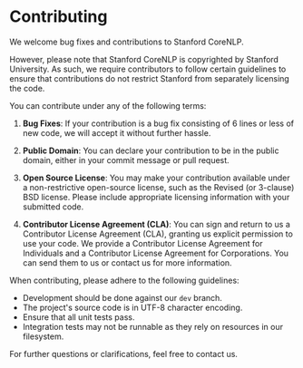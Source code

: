 # Contributing

We welcome bug fixes and contributions to Stanford CoreNLP.

However, please note that Stanford CoreNLP is copyrighted by Stanford University. As such, we require contributors to follow certain guidelines to ensure that contributions do not restrict Stanford from separately licensing the code.

You can contribute under any of the following terms:

1. **Bug Fixes**: If your contribution is a bug fix consisting of 6 lines or less of new code, we will accept it without further hassle.

2. **Public Domain**: You can declare your contribution to be in the public domain, either in your commit message or pull request.

3. **Open Source License**: You may make your contribution available under a non-restrictive open-source license, such as the Revised (or 3-clause) BSD license. Please include appropriate licensing information with your submitted code.

4. **Contributor License Agreement (CLA)**: You can sign and return to us a Contributor License Agreement (CLA), granting us explicit permission to use your code. We provide a Contributor License Agreement for Individuals and a Contributor License Agreement for Corporations. You can send them to us or contact us for more information.

When contributing, please adhere to the following guidelines:

- Development should be done against our `dev` branch.
- The project's source code is in UTF-8 character encoding.
- Ensure that all unit tests pass.
- Integration tests may not be runnable as they rely on resources in our filesystem.

For further questions or clarifications, feel free to contact us.
